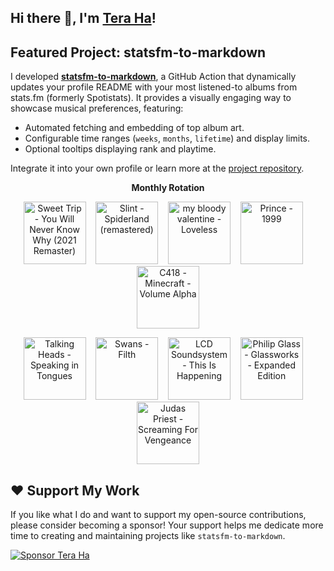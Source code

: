 ## Hi there 👋, I'm [Tera Ha](https://teraha.com)!

## Featured Project: statsfm-to-markdown

I developed **[statsfm-to-markdown](https://github.com/teraha-dev/statsfm-to-markdown)**, a GitHub Action that dynamically updates your profile README with your most listened-to albums from stats.fm (formerly Spotistats). It provides a visually engaging way to showcase musical preferences, featuring:

* Automated fetching and embedding of top album art.
* Configurable time ranges (`weeks`, `months`, `lifetime`) and display limits.
* Optional tooltips displaying rank and playtime.

Integrate it into your own profile or learn more at the [project repository](https://github.com/teraha-dev/statsfm-to-markdown).

<p align="center"><strong>Monthly Rotation</strong></p> 

<!-- STATSFM START -->

<p align="center"><a href="https://open.spotify.com/album/0kmPn6M3cue7rec6Unw6BD" target="_blank" rel="noopener noreferrer" title="#1 Sweet Trip - You Will Never Know Why (2021 Remaster) (6h 18m)"><img src="https://is1-ssl.mzstatic.com/image/thumb/Music126/v4/7c/4f/98/7c4f9871-cc8a-ebe2-fcb3-2764971f0e6d/708527202227.jpg/768x768bb.jpg" alt="Sweet Trip - You Will Never Know Why (2021 Remaster)" width="100" height="100"></a>    <a href="https://open.spotify.com/album/3crSdepGPHDSUXAU9y98lG" target="_blank" rel="noopener noreferrer" title="#2 Slint - Spiderland (remastered) (1h 52m)"><img src="https://is1-ssl.mzstatic.com/image/thumb/Music125/v4/2d/62/b7/2d62b77d-9518-b5f1-7212-5542597953c2/cover.jpg/768x768bb.jpg" alt="Slint - Spiderland (remastered)" width="100" height="100"></a>    <a href="https://open.spotify.com/album/3GH4IiI6jQAIvnHVdb5FB6" target="_blank" rel="noopener noreferrer" title="#3 my bloody valentine - Loveless (1h 30m)"><img src="https://is1-ssl.mzstatic.com/image/thumb/Music116/v4/d8/9c/a2/d89ca2ad-3191-d877-4c2f-13fb3e619a7b/887830015998.png/768x768bb.jpg" alt="my bloody valentine - Loveless" width="100" height="100"></a>    <a href="https://open.spotify.com/album/34MHuXONazzgSxI0cThpAg" target="_blank" rel="noopener noreferrer" title="#4 Prince - 1999 (1h 9m)"><img src="https://is1-ssl.mzstatic.com/image/thumb/Music123/v4/9e/ef/2f/9eef2ff2-66d3-bb81-3bda-6135bd9c75da/603497849970.jpg/768x768bb.jpg" alt="Prince - 1999" width="100" height="100"></a>    <a href="https://open.spotify.com/album/3Gt7rOjcZQoHCfnKl5AkK7" target="_blank" rel="noopener noreferrer" title="#5 C418 - Minecraft - Volume Alpha (1h 8m)"><img src="https://is1-ssl.mzstatic.com/image/thumb/Music115/v4/08/11/31/08113125-d66e-1f90-65d9-08e28000495c/859705593825_cover.jpg/768x768bb.jpg" alt="C418 - Minecraft - Volume Alpha" width="100" height="100"></a></p>
<p align="center"><a href="https://open.spotify.com/album/78MM8HrabEGPLVWaJkM2t1" target="_blank" rel="noopener noreferrer" title="#6 Talking Heads - Speaking in Tongues (1h 3m)"><img src="https://is1-ssl.mzstatic.com/image/thumb/Music124/v4/23/8a/83/238a8346-7a18-a507-ccb7-a86cbaee9d7c/mzi.orgozngz.jpg/768x768bb.jpg" alt="Talking Heads - Speaking in Tongues" width="100" height="100"></a>    <a href="https://open.spotify.com/album/70ff8ZgebUJWXQDzV5zVVk" target="_blank" rel="noopener noreferrer" title="#7 Swans - Filth (55m)"><img src="https://is1-ssl.mzstatic.com/image/thumb/Music127/v4/a1/f3/bf/a1f3bf73-e41a-5c67-1a49-f25f43b85ec1/658457004869_cover.jpg/768x768bb.jpg" alt="Swans - Filth" width="100" height="100"></a>    <a href="https://open.spotify.com/album/3PupRy8XYrSEmTF5t4QwMD" target="_blank" rel="noopener noreferrer" title="#8 LCD Soundsystem - This Is Happening (50m)"><img src="https://is1-ssl.mzstatic.com/image/thumb/Music124/v4/9a/70/e8/9a70e844-23d2-26d5-4dce-612e76da240c/5099964204352_1500x1500_300dpi.jpg/768x768bb.jpg" alt="LCD Soundsystem - This Is Happening" width="100" height="100"></a>    <a href="https://open.spotify.com/album/1My9AZY0XBwVwwy1DDVSQS" target="_blank" rel="noopener noreferrer" title="#9 Philip Glass - Glassworks - Expanded Edition (46m)"><img src="https://i.scdn.co/image/ab67616d0000b2736d5c90793ffa469ced01ca38" alt="Philip Glass - Glassworks - Expanded Edition" width="100" height="100"></a>    <a href="https://open.spotify.com/album/0V7mTTzioHiYIjfM8ATZBI" target="_blank" rel="noopener noreferrer" title="#10 Judas Priest - Screaming For Vengeance (45m)"><img src="https://is1-ssl.mzstatic.com/image/thumb/Music124/v4/74/85/6c/74856c38-ad00-adfe-4041-e433b1b097b2/dj.msxviebt.jpg/768x768bb.jpg" alt="Judas Priest - Screaming For Vengeance" width="100" height="100"></a></p>
<!-- STATSFM END -->

## ❤️ Support My Work

If you like what I do and want to support my open-source contributions, please consider becoming a sponsor! Your support helps me dedicate more time to creating and maintaining projects like `statsfm-to-markdown`.

[![Sponsor Tera Ha](https://img.shields.io/github/sponsors/teraha-dev?style=social&logo=github)](https://github.com/sponsors/teraha-dev)

